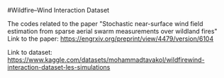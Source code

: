 #Wildfire–Wind Interaction Dataset

The codes related to the paper "Stochastic near-surface wind field estimation from sparse aerial swarm measurements over wildland fires"
Link to the paper:
https://engrxiv.org/preprint/view/4479/version/6104


Link to dataset:
https://www.kaggle.com/datasets/mohammadtavakol/wildfirewind-interaction-dataset-les-simulations
